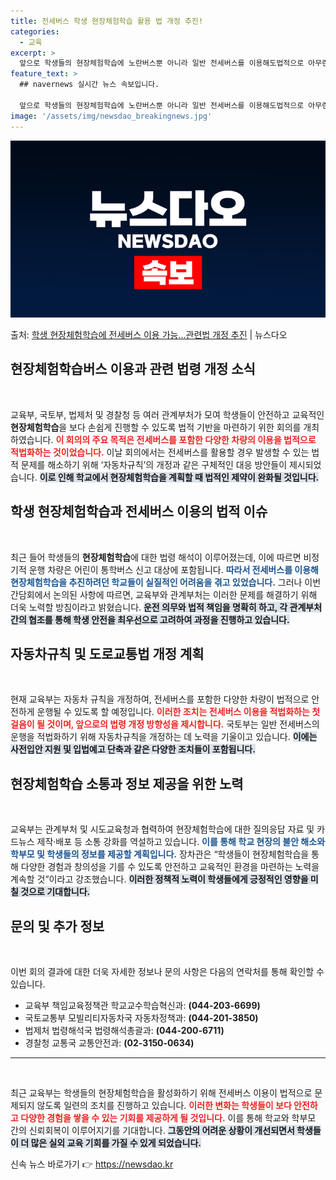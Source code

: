 ```yaml
---
title: 전세버스 학생 현장체험학습 활용 법 개정 추진!
categories:
  - 교육
excerpt: >
  앞으로 학생들의 현장체험학습에 노란버스뿐 아니라 일반 전세버스를 이용해도법적으로 아무런 문제가되지 않게 된다…
feature_text: >
  ## navernews 실시간 뉴스 속보입니다.

  앞으로 학생들의 현장체험학습에 노란버스뿐 아니라 일반 전세버스를 이용해도법적으로 아무런 문제가되지 않게 된다…
image: '/assets/img/newsdao_breakingnews.jpg'
---
```


![뉴스다오 속보](/assets/img/newsdao_breakingnews.jpg)

<p>출처: <a href="https://newsdao.kr/1935" rel="dofollow">학생 현장체험학습에 전세버스 이용 가능…관련법 개정 추진</a> | 뉴스다오</p>

<h2 data-ke-size="size26">현장체험학습버스 이용과 관련 법령 개정 소식</h2>

<p data-ke-size="size16">&nbsp;</p>

교육부, 국토부, 법제처 및 경찰청 등 여러 관계부처가 모여 학생들이 안전하고 교육적인 <b>현장체험학습</b>을 보다 손쉽게 진행할 수 있도록 법적 기반을 마련하기 위한 회의를 개최하였습니다. <b><span style="color: #ee2323;">이 회의의 주요 목적은 전세버스를 포함한 다양한 차량의 이용을 법적으로 적법화하는 것이었습니다.</span></b> 이날 회의에서는 전세버스를 활용할 경우 발생할 수 있는 법적 문제를 해소하기 위해 ‘자동차규칙’의 개정과 같은 구체적인 대응 방안들이 제시되었습니다. <b><span style="background-color: #21538527;">이로 인해 학교에서 현장체험학습을 계획할 때 법적인 제약이 완화될 것입니다.</span></b> 

<h2 data-ke-size="size26">학생 현장체험학습과 전세버스 이용의 법적 이슈</h2>

<p data-ke-size="size16">&nbsp;</p>

최근 들어 학생들의 <b>현장체험학습</b>에 대한 법령 해석이 이루어졌는데, 이에 따르면 비정기적 운행 차량은 어린이 통학버스 신고 대상에 포함됩니다. <b><span style="color: #1a5490;">따라서 전세버스를 이용해 현장체험학습을 추진하려던 학교들이 실질적인 어려움을 겪고 있었습니다.</span></b> 그러나 이번 간담회에서 논의된 사항에 따르면, 교육부와 관계부처는 이러한 문제를 해결하기 위해 더욱 노력할 방침이라고 밝혔습니다. <b><span style="background-color: #21538527;">운전 의무와 법적 책임을 명확히 하고, 각 관계부처 간의 협조를 통해 학생 안전을 최우선으로 고려하여 과정을 진행하고 있습니다.</span></b> 

<h2 data-ke-size="size26">자동차규칙 및 도로교통법 개정 계획</h2>

<p data-ke-size="size16">&nbsp;</p>

현재 교육부는 자동차 규칙을 개정하여, 전세버스를 포함한 다양한 차량이 법적으로 안전하게 운행될 수 있도록 할 예정입니다. <b><span style="color: #ee2323;">이러한 조치는 전세버스 이용을 적법화하는 첫걸음이 될 것이며, 앞으로의 법령 개정 방향성을 제시합니다.</span></b> 국토부는 일반 전세버스의 운행을 적법화하기 위해 자동차규칙을 개정하는 데 노력을 기울이고 있습니다. <b><span style="background-color: #21538527;">이에는 사전입안 지원 및 입법예고 단축과 같은 다양한 조치들이 포함됩니다.</span></b> 

<h2 data-ke-size="size26">현장체험학습 소통과 정보 제공을 위한 노력</h2>

<p data-ke-size="size16">&nbsp;</p>

교육부는 관계부처 및 시도교육청과 협력하여 현장체험학습에 대한 질의응답 자료 및 카드뉴스 제작·배포 등 소통 강화를 역설하고 있습니다. <b><span style="color: #1a5490;">이를 통해 학교 현장의 불안 해소와 학부모 및 학생들의 정보를 제공할 계획입니다.</span></b> 장차관은 “학생들이 현장체험학습을 통해 다양한 경험과 창의성을 기를 수 있도록 안전하고 교육적인 환경을 마련하는 노력을 계속할 것”이라고 강조했습니다. <b><span style="background-color: #21538527;">이러한 정책적 노력이 학생들에게 긍정적인 영향을 미칠 것으로 기대합니다.</span></b> 

<h2 data-ke-size="size26">문의 및 추가 정보</h2>

<p data-ke-size="size16">&nbsp;</p>

이번 회의 결과에 대한 더욱 자세한 정보나 문의 사항은 다음의 연락처를 통해 확인할 수 있습니다. 
<ul>
    <li>교육부 책임교육정책관 학교교수학습혁신과: <b>(044-203-6699)</b></li>
    <li>국토교통부 모빌리티자동차국 자동차정책과: <b>(044-201-3850)</b></li>
    <li>법제처 법령해석국 법령해석총괄과: <b>(044-200-6711)</b></li>
    <li>경찰청 교통국 교통안전과: <b>(02-3150-0634)</b></li>
</ul>

<hr>

<p data-ke-size="size16">&nbsp;</p>

최근 교육부는 학생들의 현장체험학습을 활성화하기 위해 전세버스 이용이 법적으로 문제되지 않도록 일련의 조치를 진행하고 있습니다. <b><span style="color: #ee2323;">이러한 변화는 학생들이 보다 안전하고 다양한 경험을 쌓을 수 있는 기회를 제공하게 될 것입니다.</span></b> 이를 통해 학교와 학부모 간의 신뢰회복이 이루어지기를 기대합니다. <b><span style="background-color: #21538527;">그동안의 어려운 상황이 개선되면서 학생들이 더 많은 실외 교육 기회를 가질 수 있게 되었습니다.</span></b> 

<p data-ke-size="size16"></p> 

신속 뉴스 바로가기 👉 <a href="https://newsdao.kr" rel="dofollow">https://newsdao.kr</a>


